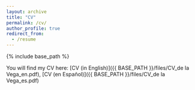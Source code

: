 ```yaml
---
layout: archive
title: "CV"
permalink: /cv/
author_profile: true
redirect_from:
  - /resume
---
```


{% include base_path %}

You will find my CV here: 
[CV (in English)]({{ BASE_PATH }}/files/CV_de la Vega_en.pdf), 
[CV (en Español)]({{ BASE_PATH }}/files/CV_de la Vega_es.pdf)